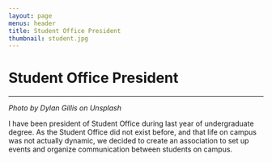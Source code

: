 ```yaml
---
layout: page
menus: header
title: Student Office President
thumbnail: student.jpg
---
```

Student Office President
======
***
*Photo by Dylan Gillis on Unsplash*

I have been president of Student Office during last year of undergraduate degree. As the Student Office did not exist before, and that life on campus was not actually dynamic, we decided to create an association to set up events and organize communication between students on campus.
